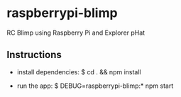 # raspberrypi-blimp
RC Blimp using Raspberry Pi and Explorer pHat


## Instructions
*   install dependencies:
     $ cd . && npm install

* run the app:
     $ DEBUG=raspberrypi-blimp:* npm start

